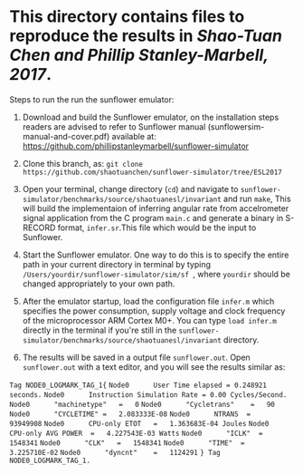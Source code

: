 # This directory contains files to reproduce the results in *Shao-Tuan Chen and Phillip Stanley-Marbell, 2017*.

Steps to run the run the sunflower emulator:

1. Download and build the Sunflower emulator, on the installation steps readers are advised to refer to Sunflower manual (sunflowersim-manual-and-cover.pdf) available at: https://github.com/phillipstanleymarbell/sunflower-simulator 

1. Clone this branch, as: `git clone https://github.com/shaotuanchen/sunflower-simulator/tree/ESL2017`
 
1. Open your terminal, change directory (`cd`) and navigate to `sunflower-simulator/benchmarks/source/shaotuanesl/invariant` and run `make`, This will build the implementaion of inferring angular rate from accelrometer signal application from the C program `main.c` and generate a binary in S-RECORD format, `infer.sr`.This file which would be the input to Sunflower.

1. Start the Sunflower emulator. One way to do this is to specify the entire path in your current directory in terminal by typing `/Users/yourdir/sunflower-simulator/sim/sf `, where `yourdir` should be changed appropriately to your own path.

1. After the emulator startup, load the configuration file `infer.m` which specifies the power consumption, supply voltage and clock frequency of the microprocessor ARM Cortex M0+. You can type `load infer.m` directly in the terminal if you're still in the `sunflower-simulator/benchmarks/source/shaotuanesl/invariant` directory.

1. The results will be saved in a output file `sunflower.out`. Open `sunflower.out` with a text editor, and you will see the results similar as:


`Tag NODE0_LOGMARK_TAG_1{`
`Node0		User Time elapsed = 0.248921 seconds.`
`Node0		Instruction Simulation Rate = 0.00 Cycles/Second.`
`Node0		"machinetype"	=	0`
`Node0		"Cycletrans"	=	90`
`Node0		"CYCLETIME"	=	2.083333E-08`
`Node0		NTRANS	=	93949908`
`Node0		CPU-only ETOT	=	1.363683E-04 Joules`
`Node0		CPU-only AVG POWER	=	4.227543E-03 Watts`
`Node0		"ICLK"	=	1548341`
`Node0		"CLK"	=	1548341`
`Node0		"TIME"	=	3.225710E-02`
`Node0		"dyncnt"	=	1124291`
`} Tag NODE0_LOGMARK_TAG_1.`

